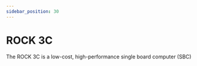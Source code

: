 ```yaml
---
sidebar_position: 30
---
```


# ROCK 3C

The ROCK 3C is a low-cost, high-performance single board computer (SBC)

<DocCardList />

